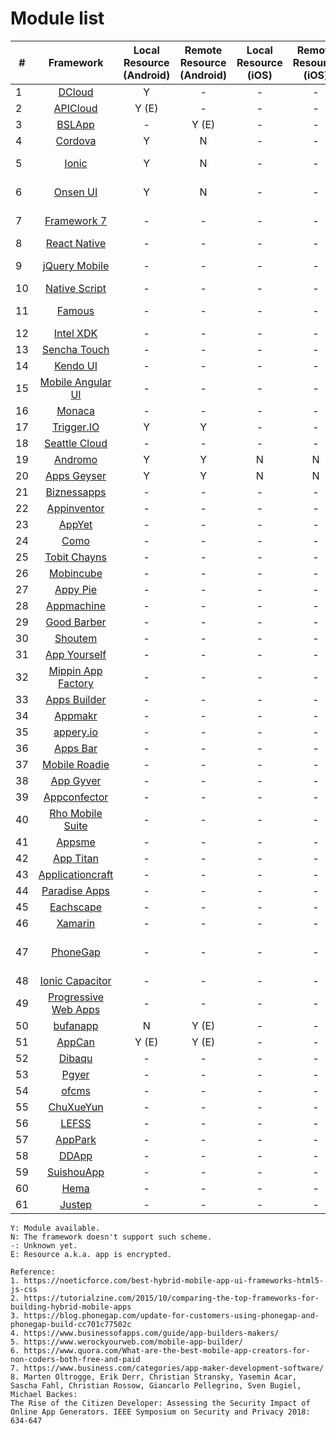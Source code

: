 # Module list

| # |  Framework   | Local Resource (Android)  | Remote Resource (Android) | Local Resource (iOS) | Remote Resource (iOS) | Prerequisites |
| ---- |  :----:  | :----:  | :----:  | :----:  | :----: | :----: |
|1| [DCloud](https://dcloud.io/)  | Y | - | - | - | 
|2| [APICloud](https://www.apicloud.com/)  | Y (E) | - | - | - |
|3| [BSLApp](https://www.appbsl.cn/)  | - | Y (E) | - | - | 
|4| [Cordova](https://www.appbsl.cn/)  | Y | N | - | - | 
|5| [Ionic](https://ionicframework.com/)  | Y | N | - | - | AngularJS (optional) |
|6| [Onsen UI](https://onsen.io/)  | Y | N | - | - | AngularJS (optional) |
|7| [Framework 7](http://www.idangero.us/framework7)  | - | - | - | - | HTML, CSS and JS only |
|8| [React Native](http://www.reactnative.com/)  | - | - | - | - | React | 
|9| [jQuery Mobile](https://jquerymobile.com/)  | - | - | - | - | HTML5, jQuery | 
|10| [Native Script](https://www.nativescript.org/)  | - | - | - | - | JavaScript |
|11| [Famous](http://famous.org/)  | - | - | - | - | WebGL, AngularJS |
|12| [Intel XDK](https://software.intel.com/en-us/intel-xdk)  | - | - | - | - | depreciated |
|13| [Sencha Touch](http://www.sencha.com/products/touch/#overview)  | - | - | - | - | 
|14| [Kendo UI](http://www.telerik.com/kendo-ui)  | - | - | - | - | 
|15| [Mobile Angular UI](http://mobileangularui.com/)  | - | - | - | - | 
|16| [Monaca](https://monaca.io/)  | - | - | - | - | 
|17| [Trigger.IO](https://trigger.io/)  | Y | Y | - | - | 
|18| [Seattle Cloud](http://seattleclouds.com/)  | - | - | - | - | 
|19| [Andromo](http://www.andromo.com/)  | Y | Y | N | N | 
|20| [Apps Geyser](http://www.appsgeyser.com/)  | Y | Y | N | N | 
|21| [Biznessapps](http://www.biznessapps.com/)  | - | - | - | - | 
|22| [Appinventor](http://appinventor.mit.edu/explore/)  | - | - | - | - | 
|23| [AppYet](http://www.appyet.com/)  | - | - | - | - | 
|24| [Como](http://www.como.com/)  | - | - | - | - | 
|25| [Tobit Chayns](http://en.tobit.com/chayns)  | - | - | - | - | 
|26| [Mobincube](http://www.mobincube.com/)  | - | - | - | - | 
|27| [Appy Pie](http://www.appypie.com/)  | - | - | - | - | 
|28| [Appmachine](http://www.appmachine.com/)  | - | - | - | - | 
|29| [Good Barber](http://www.goodbarber.com/)  | - | - | - | - | 
|30| [Shoutem](http://www.shoutem.com/)  | - | - | - | - | 
|31| [App Yourself](http://appyourself.net/)  | - | - | - | - | 
|32| [Mippin App Factory](http://www.mippin.com/appfactory/)  | - | - | - | - | 
|33| [Apps Builder](http://www.apps-builder.com/)  | - | - | - | - | 
|34| [Appmakr](http://appmakr.com/)  | - | - | - | - | 
|35| [appery.io](https://appery.io/)  | - | - | - | - | 
|36| [Apps Bar](http://www.appsbar.com/)  | - | - | - | - | 
|37| [Mobile Roadie](http://mobileroadie.com/)  | - | - | - | - | 
|38| [App Gyver](http://www.appgyver.io)  | - | - | - | - | 
|39| [Appconfector](http://www.appconfector.de)  | - | - | - | - | 
|40| [Rho Mobile Suite](http://rhomobile.com/)  | - | - | - | - | 
|41| [Appsme](http://www.appsme.com/)  | - | - | - | - | 
|42| [App Titan](http://www.apptitan.de/)  | - | - | - | - | 
|43| [Applicationcraft](http://www.applicationcraft.com/)  | - | - | - | - | 
|44| [Paradise Apps](http://www.paradiseapps.net/)  | - | - | - | - | 
|45| [Eachscape](http://eachscape.com/)  | - | - | - | - | 
|46| [Xamarin](https://docs.microsoft.com/zh-cn/xamarin/)  | - | - | - | - | .NET |
|47| [PhoneGap](https://phonegap.com/)  | - | - | - | - | HTML, CSS and JavaScript |
|48| [Ionic Capacitor](https://capacitorjs.com/)  | - | - | - | - |  |
|49| [Progressive Web Apps](https://developers.google.com/web/progressive-web-apps/)  | - | - | - | - |  |
|50| [bufanapp](https://www.bufanapp.com/)  | N | Y (E) | - | - |  |
|51| [AppCan](http://www.appcan.cn/)  | Y (E) | Y (E) | - | - |  |
|52| [Dibaqu](https://www.dibaqu.com/)  | - | - | - | - |  |
|53| [Pgyer](https://www.pgyer.com/)  | - | - | - | - |  |
|54| [ofcms](https://www.ofcms.com/)  | - | - | - | - |  |
|55| [ChuXueYun](https://www.chuxueyun.com/)  | - | - | - | - |  |
|56| [LEFSS](https://leffs.cn/)  | - | - | - | - |  |
|57| [AppPark](http://www.apppark.cn/)  | - | - | - | - |  |
|58| [DDApp](http://www.ddapp.com/)  | - | - | - | - |  |
|59| [SuishouApp](http://www.suishouapp.com/)  | - | - | - | - |  |
|60| [Hema](https://hema.im/)  | - | - | - | - |  |
|61| [Justep](https://www.justep.com/)  | - | - | - | - |  |



```
Y: Module available.
N: The framework doesn't support such scheme.
-: Unknown yet.
E: Resource a.k.a. app is encrypted.
```

```
Reference:
1. https://noeticforce.com/best-hybrid-mobile-app-ui-frameworks-html5-js-css
2. https://tutorialzine.com/2015/10/comparing-the-top-frameworks-for-building-hybrid-mobile-apps
3. https://blog.phonegap.com/update-for-customers-using-phonegap-and-phonegap-build-cc701c77502c
4. https://www.businessofapps.com/guide/app-builders-makers/
5. https://www.werockyourweb.com/mobile-app-builder/
6. https://www.quora.com/What-are-the-best-mobile-app-creators-for-non-coders-both-free-and-paid
7. https://www.business.com/categories/app-maker-development-software/
8. Marten Oltrogge, Erik Derr, Christian Stransky, Yasemin Acar, Sascha Fahl, Christian Rossow, Giancarlo Pellegrino, Sven Bugiel, Michael Backes:
The Rise of the Citizen Developer: Assessing the Security Impact of Online App Generators. IEEE Symposium on Security and Privacy 2018: 634-647
```

